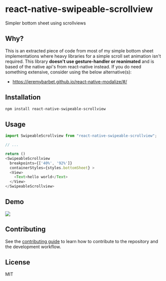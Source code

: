 # react-native-swipeable-scrollview

Simpler bottom sheet using scrollviews

## Why?

This is an extracted piece of code from most of my simple bottom sheet implementations where heavy libraries for a simple scroll set animation isn't required. This library **doesn't use gesture-handler or reanimated** and is based of the native api's from react-native instead. If you do need something extensive, consider using the below alternative(s):

- https://jeremybarbet.github.io/react-native-modalize/#/

## Installation

```sh
npm install react-native-swipeable-scrollview
```

## Usage

```js
import SwipeableScrollview from "react-native-swipeable-scrollview";

// ...

return ()
<SwipeableScrollview
  breakpoints={['40%', '92%']}
  containerStyles={styles.bottomSheet} >
  <View>
    <Text>hello world</Text>
  </View>
</SwipeableScrollview>
```

## Demo

![](static/demo.gif)

## Contributing

See the [contributing guide](CONTRIBUTING.md) to learn how to contribute to the repository and the development workflow.

## License

MIT
